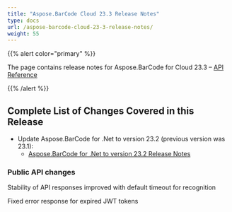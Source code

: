 ```yaml
---
title: "Aspose.BarCode Cloud 23.3 Release Notes"
type: docs
url: /aspose-barcode-cloud-23-3-release-notes/
weight: 55
---
```


{{% alert color="primary" %}}

The page contains release notes for Aspose.BarCode for Cloud 23.3 – [API Reference](https://apireference.aspose.cloud/barcode/)

{{% /alert %}}

## **Complete List of Changes Covered in this Release**

- Update Aspose.BarCode for .Net to version 23.2 (previous version was 23.1):
  - [Aspose.BarCode for .Net to version 23.2 Release Notes](https://docs.aspose.com/barcode/net/aspose-barcode-for-net-23-2-release-notes/)

### **Public API changes**

Stability of API responses improved with default timeout for recognition

Fixed error response for expired JWT tokens
